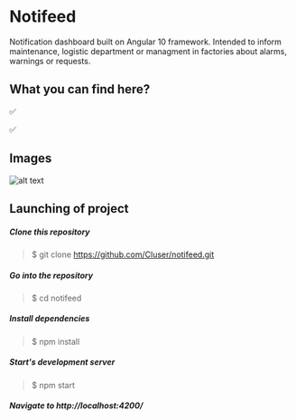 
# Notifeed

Notification dashboard built on Angular 10 framework.
Intended to inform maintenance, logistic department or managment in factories about alarms, warnings or requests.

## What you can find here?

:white_check_mark: 

:white_check_mark: 



## Images

![alt text](https://i.ibb.co/HrD8jMz/notifeed.jpg)

## Launching of project

  ##### Clone this repository
  > $ git clone https://github.com/Cluser/notifeed.git

  ##### Go into the repository
  > $ cd notifeed

  ##### Install dependencies
  > $ npm install

  ##### Start's development server
  > $ npm start

  ##### Navigate to http://localhost:4200/
